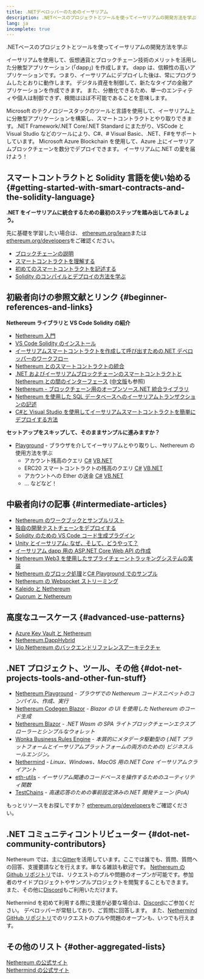 ```yaml
---
title: .NETデベロッパーのためのイーサリアム
description: .NETベースのプロジェクトとツールを使ってイーサリアムの開発方法を学ぶ
lang: ja
incomplete: true
---
```


<FeaturedText>.NETベースのプロジェクトとツールを使ってイーサリアムの開発方法を学ぶ</FeaturedText>

イーサリアムを使用して、仮想通貨とブロックチェーン技術のメリットを活用した分散型アプリケーション (「dapp」) を作成します。 dapp は、信頼性の高いアプリケーションです。つまり、イーサリアムにデプロイした後は、常にプログラムしたとおりに動作します。 デジタル資産を制御して、新たなタイプの金融アプリケーションを作成できます。 また、分散化できるため、単一のエンティティや個人は制御できず、検閲はほぼ不可能であることを意味します。

Microsoft のテクノロジースタックのツールと言語を使用して、イーサリアム上に分散型アプリケーションを構築し、スマートコントラクトとやり取りできます。.NET Framework/.NET Core/.NET Standard にまたがり、VSCode と Visual Studio などのツールにより、C#、# Visual Basic、.NET、F#をサポートしています。 Microsoft Azure Blockchain を使用して、Azure 上にイーサリアムブロックチェーンを数分でデプロイできます。 イーサリアムに.NET の愛を届けよう！

## スマートコントラクトと Solidity 言語を使い始める \{#getting-started-with-smart-contracts-and-the-solidity-language}

**.NET をイーサリアムに統合するための最初のステップを踏み出してみましょう。**

先に基礎を学習したい場合は、 [ethereum.org/learn](/learn/)または[ethereum.org/developers](/developers/)をご確認ください。

- [ブロックチェーンの説明](https://kauri.io/article/d55684513211466da7f8cc03987607d5/blockchain-explained)
- [スマートコントラクトを理解する](https://kauri.io/article/e4f66c6079e74a4a9b532148d3158188/ethereum-101-part-5-the-smart-contract)
- [初めてのスマートコントラクトを記述する](https://kauri.io/article/124b7db1d0cf4f47b414f8b13c9d66e2/remix-ide-your-first-smart-contract)
- [Solidity のコンパイルとデプロイの方法を学ぶ](https://kauri.io/article/973c5f54c4434bb1b0160cff8c695369/understanding-smart-contract-compilation-and-deployment)

## 初級者向けの参照文献とリンク \{#beginner-references-and-links}

**Nethereum ライブラリと VS Code Solidity の紹介**

- [Nethereum 入門](https://docs.nethereum.com/en/latest/getting-started/)
- [VS Code Solidity のインストール](https://marketplace.visualstudio.com/items?itemName=JuanBlanco.solidity)
- [イーサリアムスマートコントラクトを作成して呼び出すための.NET デベロッパーのワークフロー](https://medium.com/coinmonks/a-net-developers-workflow-for-creating-and-calling-ethereum-smart-contracts-44714f191db2)
- [Nethereum とのスマートコントラクトの統合](https://kauri.io/#collections/Getting%20Started/smart-contracts-integration-with-nethereum/#smart-contracts-integration-with-nethereumm)
- [.NET およびイーサリアムブロックチェーンのスマートコントラクトと Nethereum との間のインターフェース](https://medium.com/my-blockchain-development-daily-journey/interfacing-net-and-ethereum-blockchain-smart-contracts-with-nethereum-2fa3729ac933) ([中文版](https://medium.com/my-blockchain-development-daily-journey/%E4%BD%BF%E7%94%A8nethereum%E9%80%A3%E6%8E%A5-net%E5%92%8C%E4%BB%A5%E5%A4%AA%E7%B6%B2%E5%8D%80%E5%A1%8A%E9%8F%88%E6%99%BA%E8%83%BD%E5%90%88%E7%B4%84-4a96d35ad1e1)も参照)
- [Nethereum - ブロックチェーン用のオープンソース.NET 統合ライブラリ](https://kauri.io/#collections/a%20hackathon%20survival%20guide/nethereum-an-open-source-.net-integration-library/)
- [Nethereum を使用した SQL データベースへのイーサリアムトランザクションの記述](https://medium.com/coinmonks/writing-ethereum-transactions-to-sql-database-using-nethereum-fd94e0e4fa36)
- [C#と Visual Studio を使用してイーサリアムスマートコントラクトを簡単にデプロイする方法](https://koukia.ca/deploy-ethereum-smart-contracts-using-c-and-visualstudio-5be188ae928c)

**セットアップをスキップして、そのままサンプルに進みますか？**

- [Playground](http://playground.nethereum.com/) - ブラウザを介してイーサリアムとやり取りし、Nethereum の使用方法を学ぶ
  - アカウント残高のクエリ [C#](http://playground.nethereum.com/csharp/id/1001) [VB.NET](http://playground.nethereum.com/vb/id/2001)
  - ERC20 スマートコントラクトの残高のクエリ [C#](http://playground.nethereum.com/csharp/id/1005) [VB.NET](http://playground.nethereum.com/vb/id/2004)
  - アカウントへの Ether の送金 [C#](http://playground.nethereum.com/csharp/id/1003) [VB.NET](http://playground.nethereum.com/vb/id/2003)
  - ... などなど！

## 中級者向けの記事 \{#intermediate-articles}

- [Nethereum のワークブックとサンプルリスト](http://docs.nethereum.com/en/latest/Nethereum.Workbooks/docs/)
- [独自の開発テストチェーンをデプロイする](https://github.com/Nethereum/Testchains)
- [Solidity のための VS Code コード生成プラグイン](https://docs.nethereum.com/en/latest/nethereum-codegen-vscodesolidity/)
- [Unity とイーサリアム: なぜ、そして、どうやって？](https://www.raywenderlich.com/5509-unity-and-ethereum-why-and-how)
- [イーサリアム dapp 用の ASP.NET Core Web API の作成](https://tech-mint.com/blockchain/create-asp-net-core-web-api-for-ethereum-dapps/)
- [Nethereum Web3 を使用したサプライチェーントラッキングシステムの実装](http://blog.pomiager.com/post/using-nethereum-web3-to-implement-a-supply-chain-traking-system4)
- [Nethereum のブロック処理](https://nethereum.readthedocs.io/en/latest/nethereum-block-processing-detail/)と[C# Playground でのサンプル](http://playground.nethereum.com/csharp/id/1025)
- [Nethereum の Websocket ストリーミング](https://nethereum.readthedocs.io/en/latest/nethereum-subscriptions-streaming/)
- [Kaleido と Nethereum](https://kaleido.io/kaleido-and-nethereum/)
- [Quorum と Nethereum](https://github.com/Nethereum/Nethereum/blob/master/src/Nethereum.Quorum/README.md)

## 高度なユースケース \{#advanced-use-patterns}

- [Azure Key Vault と Nethereum](https://github.com/Azure-Samples/bc-community-samples/tree/master/akv-nethereum)
- [Nethereum.DappHybrid](https://github.com/Nethereum/Nethereum.DappHybrid)
- [Ujo Nethereum のバックエンドリファレンスアーキテクチャ](https://docs.nethereum.com/en/latest/nethereum-ujo-backend-sample/)

## .NET プロジェクト、ツール、その他 \{#dot-net-projects-tools-and-other-fun-stuff}

- [Nethereum Playground](http://playground.nethereum.com/) - _ブラウザでの Nethereum コードスニペットのコンパイル、作成、実行_
- [Nethereum Codegen Blazor](https://github.com/Nethereum/Nethereum.CodeGen.Blazor) - _Blazor の UI を使用した Nethereum のコード生成_
- [Nethereum Blazor](https://github.com/Nethereum/NethereumBlazor) - _.NET Wasm の SPA ライトブロックチェーンエクスプローラーとシンプルなウォレット_
- [Wonka Business Rules Engine](https://docs.nethereum.com/en/latest/wonka/) - _本質的にメタデータ駆動型の (.NET プラットフォームとイーサリアムプラットフォームの両方のための) ビジネスルールエンジン。_
- [Nethermind](https://github.com/NethermindEth/nethermind) - _Linux、Windows、MacOS 用の.NET Core イーサリアムクライアント_
- [eth-utils](https://github.com/ethereum/eth-utils/) - _イーサリアム関連のコードベースを操作するためのユーティリティ関数_
- [TestChains](https://github.com/Nethereum/TestChains) - _高速応答のための事前設定済みの.NET 開発チェーン (PoA)_

もっとリソースをお探しですか？ [ethereum.org/developers](/developers/)をご確認ください。

## .NET コミュニティコントリビューター \{#dot-net-community-contributors}

Nethereum では、主に[Gitter](https://gitter.im/Nethereum/Nethereum)を活用しています。ここでは誰でも、質問、質問への回答、支援要請などを行えます。単なる雑談も歓迎です。 [Nethereum の Github リポジトリ](https://github.com/Nethereum)では、リクエストのプルや問題のオープンが可能です。参加者のサイドプロジェクトやサンプルプロジェクトを閲覧することもできます。 また、その他に[Discord](https://discord.gg/jQPrR58FxX)もご利用いただけます。

Nethermind を初めて利用する際に支援が必要な場合は、[Discord](http://discord.gg/PaCMRFdvWT)にご参加ください。 デベロッパーが常駐しており、ご質問に回答します。 また、[Nethermind GitHub リポジトリ](https://github.com/NethermindEth/nethermind)でのリクエストのプルや問題のオープンも、いつでも行えます。

## その他のリスト \{#other-aggregated-lists}

[Nethereum の公式サイト](https://nethereum.com/)  
[Nethermind の公式サイト](https://nethermind.io/)
